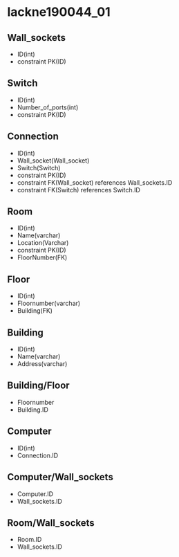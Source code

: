 # lackne190044_01
## Wall_sockets

* ID(int)
* constraint PK(ID)

## Switch

* ID(int)
* Number_of_ports(int)
* constraint PK(ID)

## Connection 

* ID(int)
* Wall_socket(Wall_socket)
* Switch(Switch)
* constraint PK(ID)
* constraint FK(Wall_socket) references Wall_sockets.ID
* constraint FK(Switch) references Switch.ID

## Room 

* ID(int)
* Name(varchar)
* Location(Varchar)
* constraint PK(ID)
* FloorNumber(FK)

## Floor

* ID(int)
* Floornumber(varchar)
* Building(FK)

## Building

* ID(int)
* Name(varchar)
* Address(varchar)

## Building/Floor

* Floornumber
* Building.ID

## Computer

* ID(int)
* Connection.ID

## Computer/Wall_sockets

* Computer.ID
* Wall_sockets.ID

## Room/Wall_sockets

* Room.ID
* Wall_sockets.ID

